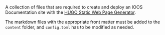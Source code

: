 A collection of files that are required to create and deploy an IOOS Documentation site with the [HUGO Static Web Page Generator](http://gohugo.io/).

The markdown files with the appropriate front matter must be added to the `content` folder, and `config.toml` has to be modified as needed.
